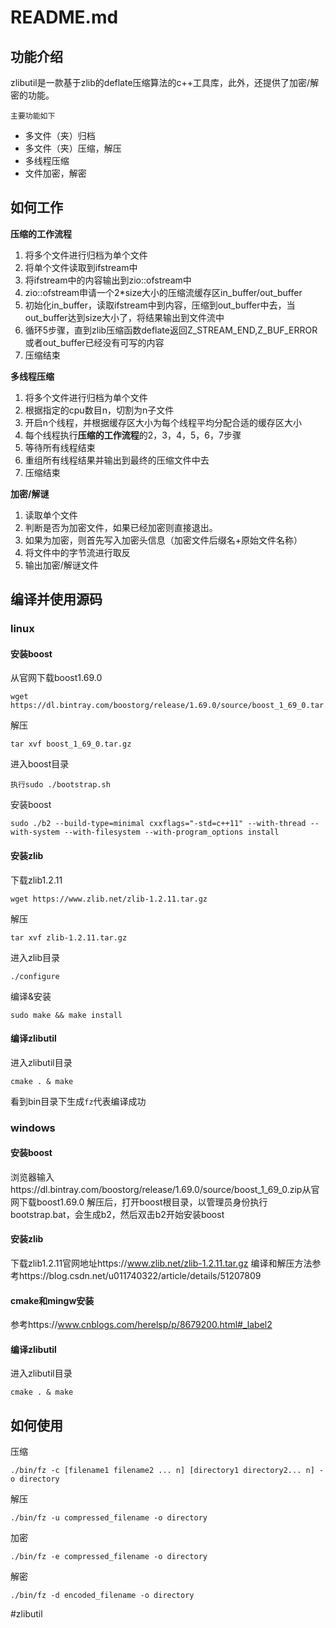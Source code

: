 # README.md
## 功能介绍
zlibutil是一款基于zlib的deflate压缩算法的c++工具库，此外，还提供了加密/解密的功能。

`主要功能如下`

* 多文件（夹）归档
* 多文件（夹）压缩，解压
* 多线程压缩
* 文件加密，解密

## 如何工作
**压缩的工作流程**

1. 将多个文件进行归档为单个文件
2. 将单个文件读取到ifstream中
3. 将ifstream中的内容输出到zio::ofstream中
4. zio::ofstream申请一个2*size大小的压缩流缓存区in_buffer/out_buffer
5. 初始化in_buffer，读取ifstream中到内容，压缩到out_buffer中去，当out_buffer达到size大小了，将结果输出到文件流中
6. 循环5步骤，直到zlib压缩函数deflate返回Z_STREAM_END,Z_BUF_ERROR或者out_buffer已经没有可写的内容
7. 压缩结束

**多线程压缩**

1. 将多个文件进行归档为单个文件
2. 根据指定的cpu数目n，切割为n子文件
3. 开启n个线程，并根据缓存区大小为每个线程平均分配合适的缓存区大小
4. 每个线程执行**压缩的工作流程**的2，3，4，5，6，7步骤
5. 等待所有线程结束
6. 重组所有线程结果并输出到最终的压缩文件中去
7. 压缩结束

**加密/解谜**

1. 读取单个文件
2. 判断是否为加密文件，如果已经加密则直接退出。
3. 如果为加密，则首先写入加密头信息（加密文件后缀名+原始文件名称）
4. 将文件中的字节流进行取反
5. 输出加密/解谜文件

## 编译并使用源码
### linux
#### 安装boost
从官网下载boost1.69.0
```
wget https://dl.bintray.com/boostorg/release/1.69.0/source/boost_1_69_0.tar.gz
```

解压
```
tar xvf boost_1_69_0.tar.gz
```

进入boost目录
```
执行sudo ./bootstrap.sh
```

安装boost
```
sudo ./b2 --build-type=minimal cxxflags="-std=c++11" --with-thread --with-system --with-filesystem --with-program_options install
```

#### 安装zlib
下载zlib1.2.11
```
wget https://www.zlib.net/zlib-1.2.11.tar.gz
```

解压
```
tar xvf zlib-1.2.11.tar.gz
```

进入zlib目录
```
./configure
```

编译&安装
```
sudo make && make install
```

#### 编译zlibutil
进入zlibutil目录
```
cmake . & make
```

看到bin目录下生成`fz`代表编译成功

### windows
#### 安装boost
浏览器输入https://dl.bintray.com/boostorg/release/1.69.0/source/boost_1_69_0.zip从官网下载boost1.69.0
解压后，打开boost根目录，以管理员身份执行bootstrap.bat，会生成b2，然后双击b2开始安装boost

#### 安装zlib
下载zlib1.2.11官网地址https://www.zlib.net/zlib-1.2.11.tar.gz
编译和解压方法参考https://blog.csdn.net/u011740322/article/details/51207809

#### cmake和mingw安装
参考https://www.cnblogs.com/herelsp/p/8679200.html#_label2

#### 编译zlibutil
进入zlibutil目录
```
cmake . & make
```

## 如何使用
压缩
```
./bin/fz -c [filename1 filename2 ... n] [directory1 directory2... n] -o directory
```

解压
```
./bin/fz -u compressed_filename -o directory
```

加密
```
./bin/fz -e compressed_filename -o directory
```

解密
```
./bin/fz -d encoded_filename -o directory
```
#zlibutil